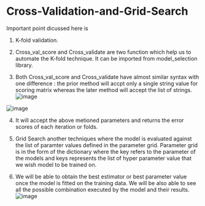 # Cross-Validation-and-Grid-Search

Important point dicussed here is

1.  K-fold validation.

2. Cross_val_score and Cross_validate are two function which help us to automate the K-fold technique. It can be  imported from model_selection library.

3. Both Cross_val_score and Cross_validate have almost similar syntax with one difference : the prior method will accpt only a single string value for scoring matrix whereas the later method will accept the list of strings.
![image](https://user-images.githubusercontent.com/99719105/210560215-fe71df37-9e45-4889-b724-d2617ead910e.png)

![image](https://user-images.githubusercontent.com/99719105/210560382-8868aa3f-6b82-4e11-bd54-8df819c8a67b.png)

4. It will accept the above metioned parameters and returns the error scores of each iteration or folds.

5. Grid Search another techniques where the model is evaluated against the list of paramter values defined in the parameter grid. Parameter grid is in the form of the dictionary where the key refers to the parameter of the models and keys represents the list of hyper parameter value that we wish model to be trained on.

6. We will be able to obtain the best estimator or best parameter value once the model is fitted on the training data. We will be also able to see all the possible combination executed by the model and their results.
![image](https://user-images.githubusercontent.com/99719105/210561604-cd85cad7-1c36-46fb-910c-5826bc40c47e.png)



